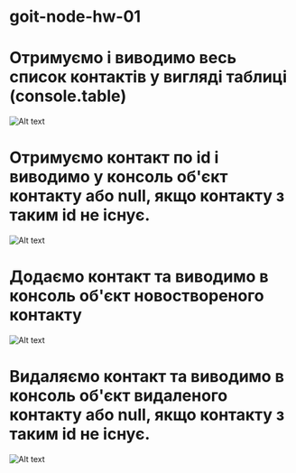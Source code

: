 # goit-node-hw-01

# Отримуємо і виводимо весь список контактів у вигляді таблиці (console.table)
![Alt text](https://i.ibb.co/q53srx0/getAll.jpg)

# Отримуємо контакт по id і виводимо у консоль об'єкт контакту або null, якщо контакту з таким id не існує.
![Alt text](https://i.ibb.co/Wp6mYNt/getById.jpg)

# Додаємо контакт та виводимо в консоль об'єкт новоствореного контакту
![Alt text](https://i.ibb.co/9gxB5Dg/add.jpg)

# Видаляємо контакт та виводимо в консоль об'єкт видаленого контакту або null, якщо контакту з таким id не існує.
![Alt text](https://i.ibb.co/HdkchPc/remove.jpg)
